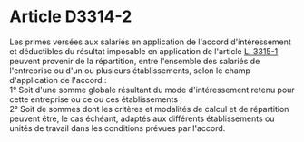 # Article D3314-2

  
Les primes versées aux salariés en application de l'accord d'intéressement et déductibles du résultat imposable en application de l'article [L. 3315-1][1] peuvent provenir de la répartition, entre l'ensemble des salariés de l'entreprise ou d'un ou plusieurs établissements, selon le champ d'application de l'accord :   
1° Soit d'une somme globale résultant du mode d'intéressement retenu pour cette entreprise ou ce ou ces établissements ;   
2° Soit de sommes dont les critères et modalités de calcul et de répartition peuvent être, le cas échéant, adaptés aux différents établissements ou unités de travail dans les conditions prévues par l'accord.

 [1]: /affichCodeArticle.do?cidTexte=LEGITEXT000006072050&idArticle=LEGIARTI000006902982&dateTexte=&categorieLien=cid